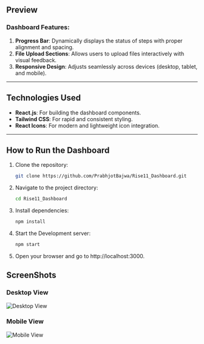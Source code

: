 

## Preview
### Dashboard Features:
1. **Progress Bar**: Dynamically displays the status of steps with proper alignment and spacing.
2. **File Upload Sections**: Allows users to upload files interactively with visual feedback.
3. **Responsive Design**: Adjusts seamlessly across devices (desktop, tablet, and mobile).

---

## Technologies Used
- **React.js**: For building the dashboard components.
- **Tailwind CSS**: For rapid and consistent styling.
- **React Icons**: For modern and lightweight icon integration.

---

## How to Run the Dashboard
1. Clone the repository:
   ```bash
   git clone https://github.com/PrabhjotBajwa/Rise11_Dashboard.git
2. Navigate to the project directory:
   ```bash
   cd Rise11_Dashboard
3. Install dependencies:
   ```bash
   npm install
4. Start the Development server:
   ```bash
   npm start
5. Open your browser and go to http://localhost:3000.

## ScreenShots
### Desktop View
![Desktop View](./src/screenshots/laptop_view_Rise11.png)


### Mobile View
![Mobile View](./src/screenshots/mobile_view_Rise11.png)

